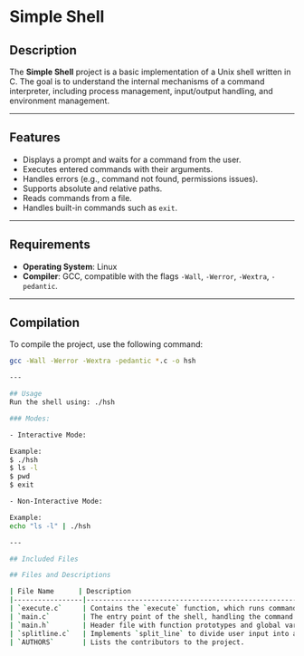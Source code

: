 # Simple Shell

## Description
The **Simple Shell** project is a basic implementation of a Unix shell written in C. The goal is to understand the internal mechanisms of a command interpreter, including process management, input/output handling, and environment management.

---

## Features
- Displays a prompt and waits for a command from the user.
- Executes entered commands with their arguments.
- Handles errors (e.g., command not found, permissions issues).
- Supports absolute and relative paths.
- Reads commands from a file.
- Handles built-in commands such as `exit`.

---

## Requirements
- **Operating System**: Linux
- **Compiler**: GCC, compatible with the flags `-Wall`, `-Werror`, `-Wextra`, `-pedantic`.

---

## Compilation
To compile the project, use the following command:
```bash
gcc -Wall -Werror -Wextra -pedantic *.c -o hsh

---

## Usage
Run the shell using: ./hsh

### Modes:

- Interactive Mode:

Example:
$ ./hsh
$ ls -l
$ pwd
$ exit

- Non-Interactive Mode:

Example:
echo "ls -l" | ./hsh

---

## Included Files

## Files and Descriptions

| File Name      | Description                                                                 |
|-----------------|-----------------------------------------------------------------------------|
| `execute.c`     | Contains the `execute` function, which runs commands in a child process.   |
| `main.c`        | The entry point of the shell, handling the command loop and user input.    |
| `main.h`        | Header file with function prototypes and global variable declarations.     |
| `splitline.c`   | Implements `split_line` to divide user input into an array of arguments.   |
| `AUTHORS`       | Lists the contributors to the project.                                     |

